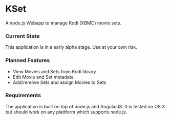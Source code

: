# KSet
A node.js Webapp to manage Kodi (XBMC) movie sets.

### Current State
This application is in a early alpha stage. Use at your own risk.

### Planned Features
* View Movies and Sets from Kodi library
* Edit Movie and Set metadata
* Add/remove Sets and assign Movies to Sets

### Requirements
The application is built on top of node.js and AngularJS. It is tested on OS X but should work on any plattform which supports node.js.